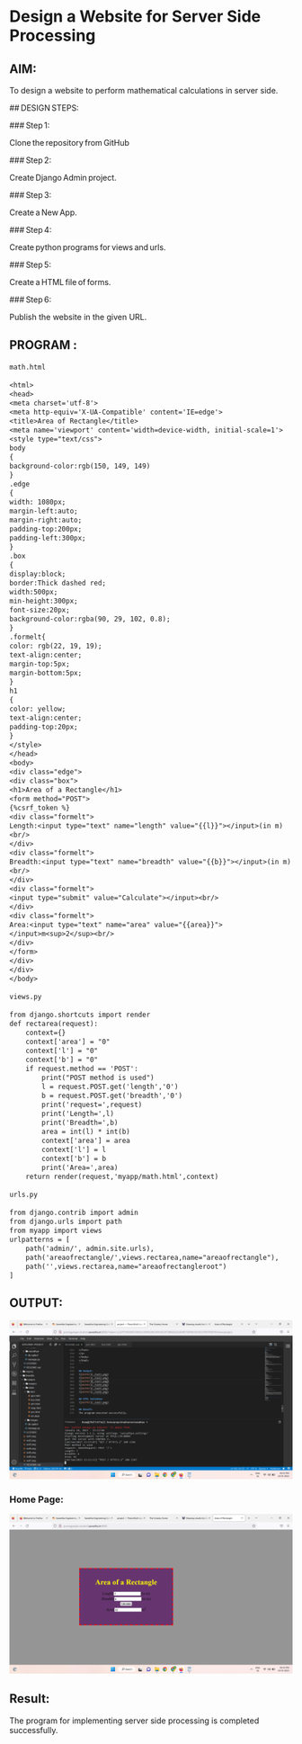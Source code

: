 # Design a Website for Server Side Processing

## AIM:
To design a website to perform mathematical calculations in server side.

## DESIGN STEPS: 

 

### Step 1: 

Clone the repository from GitHub 

 

### Step 2: 

Create Django Admin project. 

 

### Step 3: 

Create a New App. 

### Step 4: 

Create python programs for views and urls. 

### Step 5: 

Create a HTML file of forms. 

### Step 6: 

Publish the website in the given URL.

## PROGRAM :
```
math.html

<html> 
<head> 
<meta charset='utf-8'> 
<meta http-equiv='X-UA-Compatible' content='IE=edge'> 
<title>Area of Rectangle</title> 
<meta name='viewport' content='width=device-width, initial-scale=1'> 
<style type="text/css"> 
body
{ 
background-color:rgb(150, 149, 149)
} 
.edge
{ 
width: 1080px;
margin-left:auto; 
margin-right:auto; 
padding-top:200px; 
padding-left:300px; 
} 
.box
{ 
display:block; 
border:Thick dashed red; 
width:500px; 
min-height:300px; 
font-size:20px;
background-color:rgba(90, 29, 102, 0.8); 
} 
.formelt{
color: rgb(22, 19, 19); 
text-align:center; 
margin-top:5px; 
margin-bottom:5px; 
} 
h1 
{
color: yellow; 
text-align:center; 
padding-top:20px; 
} 
</style> 
</head> 
<body>
<div class="edge"> 
<div class="box"> 
<h1>Area of a Rectangle</h1> 
<form method="POST">
{%csrf_token %}
<div class="formelt"> 
Length:<input type="text" name="length" value="{{l}}"></input>(in m)<br/> 
</div> 
<div class="formelt"> 
Breadth:<input type="text" name="breadth" value="{{b}}"></input>(in m)<br/> 
</div> 
<div class="formelt"> 
<input type="submit" value="Calculate"></input><br/> 
</div> 
<div class="formelt"> 
Area:<input type="text" name="area" value="{{area}}"></input>m<sup>2</sup><br/> 
</div>
</form>
</div>
</div> 
</body>

views.py

from django.shortcuts import render 
def rectarea(request): 
    context={} 
    context['area'] = "0" 
    context['l'] = "0" 
    context['b'] = "0" 
    if request.method == 'POST': 
        print("POST method is used")
        l = request.POST.get('length','0')
        b = request.POST.get('breadth','0')
        print('request=',request) 
        print('Length=',l) 
        print('Breadth=',b) 
        area = int(l) * int(b) 
        context['area'] = area 
        context['l'] = l
        context['b'] = b 
        print('Area=',area) 
    return render(request,'myapp/math.html',context)

urls.py

from django.contrib import admin 
from django.urls import path 
from myapp import views 
urlpatterns = [ 
    path('admin/', admin.site.urls), 
    path('areaofrectangle/',views.rectarea,name="areaofrectangle"),
    path('',views.rectarea,name="areaofrectangleroot")
]

```
## OUTPUT:
![OUTPUT](./out.png)
### Home Page:
![Home Page](./home.png)

## Result:
The program for implementing server side processing is completed successfully.